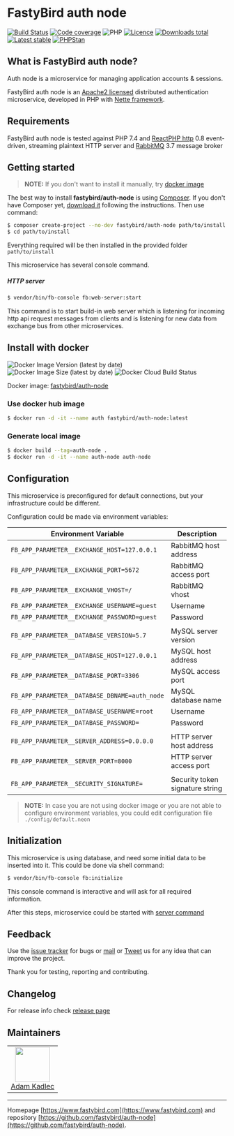 # FastyBird auth node

[![Build Status](https://img.shields.io/travis/com/FastyBird/auth-node.svg?style=flat-square)](https://travis-ci.com/FastyBird/auth-node)
[![Code coverage](https://img.shields.io/coveralls/FastyBird/auth-node.svg?style=flat-square)](https://coveralls.io/r/FastyBird/auth-node)
![PHP](https://img.shields.io/packagist/php-v/fastybird/auth-node?style=flat-square)
[![Licence](https://img.shields.io/packagist/l/FastyBird/auth-node.svg?style=flat-square)](https://packagist.org/packages/FastyBird/auth-node)
[![Downloads total](https://img.shields.io/packagist/dt/FastyBird/auth-node.svg?style=flat-square)](https://packagist.org/packages/FastyBird/auth-node)
[![Latest stable](https://img.shields.io/packagist/v/FastyBird/auth-node.svg?style=flat-square)](https://packagist.org/packages/FastyBird/auth-node)
[![PHPStan](https://img.shields.io/badge/PHPStan-enabled-brightgreen.svg?style=flat-square)](https://github.com/phpstan/phpstan)

## What is FastyBird auth node?

Auth node is a microservice for managing application accounts & sessions.

FastyBird auth node is an [Apache2 licensed](http://www.apache.org/licenses/LICENSE-2.0) distributed authentication microservice, developed in PHP with [Nette framework](https://nette.org).

## Requirements

FastyBird auth node is tested against PHP 7.4 and [ReactPHP http](https://github.com/reactphp/http) 0.8 event-driven, streaming plaintext HTTP server and [RabbitMQ](https://www.rabbitmq.com/) 3.7 message broker

## Getting started

> **NOTE:** If you don't want to install it manually, try [docker image](#install-with-docker)

The best way to install **fastybird/auth-node** is using [Composer](https://getcomposer.org/). If you don't have Composer yet, [download it](https://getcomposer.org/download/) following the instructions.
Then use command:

```sh
$ composer create-project --no-dev fastybird/auth-node path/to/install
$ cd path/to/install
```

Everything required will be then installed in the provided folder `path/to/install`

This microservice has several console command.

##### HTTP server

```sh
$ vendor/bin/fb-console fb:web-server:start
```

This command is to start build-in web server which is listening for incoming http api request messages from clients and is listening for new data from exchange bus from other microservices. 

## Install with docker

![Docker Image Version (latest by date)](https://img.shields.io/docker/v/fastybird/auth-node?style=flat-square)
![Docker Image Size (latest by date)](https://img.shields.io/docker/image-size/fastybird/auth-node?style=flat-square)
![Docker Cloud Build Status](https://img.shields.io/docker/cloud/build/fastybird/auth-node?style=flat-square)

Docker image: [fastybird/auth-node](https://hub.docker.com/r/fastybird/auth-node/)

### Use docker hub image

```bash
$ docker run -d -it --name auth fastybird/auth-node:latest
```

### Generate local image

```bash
$ docker build --tag=auth-node .
$ docker run -d -it --name auth-node auth-node
```

## Configuration

This microservice is preconfigured for default connections, but your infrastructure could be different.

Configuration could be made via environment variables:

| Environment Variable | Description |
| ---------------------- | ---------------------------- |
| `FB_APP_PARAMETER__EXCHANGE_HOST=127.0.0.1` | RabbitMQ host address |
| `FB_APP_PARAMETER__EXCHANGE_PORT=5672` | RabbitMQ access port |
| `FB_APP_PARAMETER__EXCHANGE_VHOST=/` | RabbitMQ vhost |
| `FB_APP_PARAMETER__EXCHANGE_USERNAME=guest` | Username |
| `FB_APP_PARAMETER__EXCHANGE_PASSWORD=guest` | Password |
| | |
| `FB_APP_PARAMETER__DATABASE_VERSION=5.7` | MySQL server version |
| `FB_APP_PARAMETER__DATABASE_HOST=127.0.0.1` | MySQL host address |
| `FB_APP_PARAMETER__DATABASE_PORT=3306` | MySQL access port |
| `FB_APP_PARAMETER__DATABASE_DBNAME=auth_node` | MySQL database name |
| `FB_APP_PARAMETER__DATABASE_USERNAME=root` | Username |
| `FB_APP_PARAMETER__DATABASE_PASSWORD=` | Password |
| | |
| `FB_APP_PARAMETER__SERVER_ADDRESS=0.0.0.0` | HTTP server host address |
| `FB_APP_PARAMETER__SERVER_PORT=8000` | HTTP server access port |
| | |
| `FB_APP_PARAMETER__SECURITY_SIGNATURE=` | Security token signature string |

> **NOTE:** In case you are not using docker image or you are not able to configure environment variables, you could edit configuration file `./config/default.neon`

## Initialization

This microservice is using database, and need some initial data to be inserted into it. This could be done via shell command:

```sh
$ vendor/bin/fb-console fb:initialize
```

This console command is interactive and will ask for all required information.

After this steps, microservice could be started with [server command](#http-server)

## Feedback

Use the [issue tracker](https://github.com/FastyBird/auth-node/issues) for bugs or [mail](mailto:code@fastybird.com) or [Tweet](https://twitter.com/fastybird) us for any idea that can improve the project.

Thank you for testing, reporting and contributing.

## Changelog

For release info check [release page](https://github.com/FastyBird/auth-node/releases)

## Maintainers

<table>
	<tbody>
		<tr>
			<td align="center">
				<a href="https://github.com/akadlec">
					<img width="80" height="80" src="https://avatars3.githubusercontent.com/u/1866672?s=460&amp;v=4">
				</a>
				<br>
				<a href="https://github.com/akadlec">Adam Kadlec</a>
			</td>
		</tr>
	</tbody>
</table>

***
Homepage [https://www.fastybird.com](https://www.fastybird.com) and repository [https://github.com/fastybird/auth-node](https://github.com/fastybird/auth-node).
